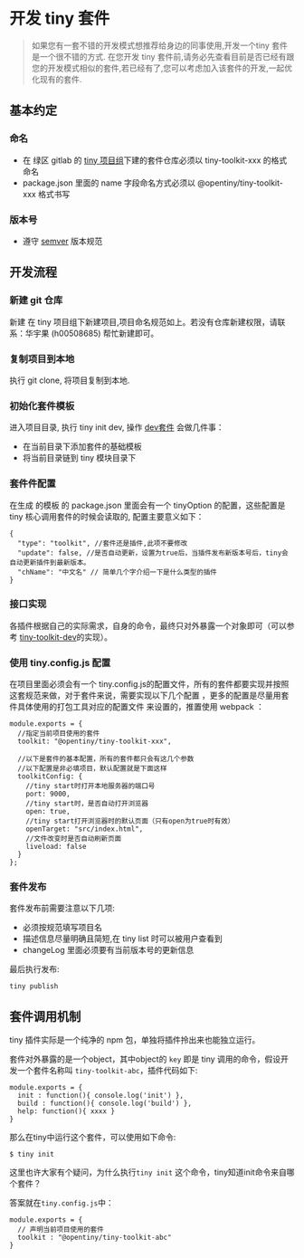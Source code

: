 # 开发 tiny 套件

> 如果您有一套不错的开发模式想推荐给身边的同事使用,开发一个tiny 套件是一个很不错的方式.
> 在您开发 tiny 套件前,请务必先查看目前是否已经有跟您的开发模式相似的套件,若已经有了,您可以考虑加入该套件的开发,一起优化现有的套件.

## 基本约定

### 命名

- 在 绿区 gitlab 的 [tiny 项目组](https://codehub-g.huawei.com/tiny)下建的套件仓库必须以 tiny-toolkit-xxx 的格式命名
- package.json 里面的 name 字段命名方式必须以 @opentiny/tiny-toolkit-xxx 格式书写

### 版本号

- 遵守 [semver](http://semver.org/lang/zh-CN/) 版本规范

## 开发流程


###  新建 git 仓库

新建 在 tiny 项目组下新建项目,项目命名规范如上。若没有仓库新建权限，请联系：华宇果 (h00508685) 帮忙新建即可。

### 复制项目到本地

执行 git clone, 将项目复制到本地.

### 初始化套件模板

进入项目目录, 执行 tiny init dev,  操作 [dev套件](http://git.huawei.com/tiny/tiny-toolkit-dev/blob/master/README.md) 会做几件事：

- 在当前目录下添加套件的基础模板
- 将当前目录链到 tiny 模块目录下

### 套件件配置

在生成 的模板 的 package.json 里面会有一个 tinyOption 的配置，这些配置是tiny 核心调用套件的时候会读取的, 配置主要意义如下：

```
{
  "type": "toolkit", //套件还是插件,此项不要修改
  "update": false, //是否自动更新，设置为true后，当插件发布新版本号后，tiny会自动更新插件到最新版本。
  "chName": "中文名" // 简单几个字介绍一下是什么类型的插件
}
```

###  接口实现

各插件根据自己的实际需求，自身的命令，最终只对外暴露一个对象即可（可以参考 [tiny-toolkit-dev](http://git.huawei.com/tiny/tiny-toolkit-dev)的实现）。

###  使用 tiny.config.js 配置

在项目里面必须会有一个 tiny.config.js的配置文件，所有的套件都要实现并按照这套规范来做，对于套件来说，需要实现以下几个配置 ，更多的配置是尽量用套件具体使用的打包工具对应的配置文件 来设置的，推置使用 webpack ：

```
module.exports = {
  //指定当前项目使用的套件
  toolkit: "@opentiny/tiny-toolkit-xxx",
  
  //以下是套件的基本配置，所有的套件都只会有这几个参数 
  //以下配置是非必填项目，默认配置就是下面这样
  toolkitConfig: {
    //tiny start时打开本地服务器的端口号
    port: 9000,
    //tiny start时，是否自动打开浏览器
    open: true,
    //tiny start打开浏览器时的默认页面（只有open为true时有效）
    openTarget: "src/index.html",
    //文件改变时是否自动刷新页面
    liveload: false
  }
};

```

### 套件发布

套件发布前需要注意以下几项:

- 必须按规范填写项目名
- 描述信息尽量明确且简短,在 tiny list 时可以被用户查看到
- changeLog 里面必须要有当前版本号的更新信息

最后执行发布:

```
tiny publish
```


## 套件调用机制

tiny 插件实际是一个纯净的 npm 包，单独将插件拎出来也能独立运行。

套件对外暴露的是一个object，其中object的 `key` 即是 tiny 调用的命令，假设开发一个套件名称叫 `tiny-toolkit-abc`，插件代码如下:

```
module.exports = {
  init : function(){ console.log('init') },
  build : function(){ console.log('build') },
  help: function(){ xxxx }
}
```

那么在tiny中运行这个套件，可以使用如下命令:

```
$ tiny init
```

这里也许大家有个疑问，为什么执行`tiny init` 这个命令，tiny知道init命令来自哪个套件？

答案就在`tiny.config.js`中：

```
module.exports = {
  // 声明当前项目使用的套件
  toolkit : "@opentiny/tiny-toolkit-abc"
}
```